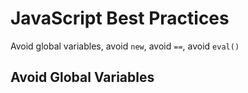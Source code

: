 # JavaScript Best Practices

Avoid global variables, avoid `new`, avoid `==`, avoid `eval()`

## Avoid Global Variables